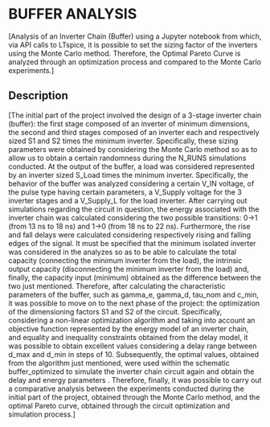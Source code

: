 # BUFFER ANALYSIS
[Analysis of an Inverter Chain (Buffer) using a Jupyter notebook from which, via API calls to LTspice, it is possible to set the sizing factor of the inverters using the Monte Carlo method. Therefore, the Optimal Pareto Curve is analyzed through an optimization process and compared to the Monte Carlo experiments.]

## Description
[The initial part of the project involved the design of a 3-stage inverter chain (buffer): the first stage composed of an inverter of minimum dimensions, the second and third stages composed of an inverter each and respectively sized S1 and S2 times the minimum inverter. Specifically, these sizing parameters were obtained by considering the Monte Carlo method so as to allow us to obtain a certain randomness during the N_RUNS simulations conducted. At the output of the buffer, a load was considered represented by an inverter sized S_Load times the minimum inverter. Specifically, the behavior of the buffer was analyzed considering a certain V_IN voltage, of the pulse type having certain parameters, a V_Supply voltage for the 3 inverter stages and a V_Supply_L for the load inverter. After carrying out simulations regarding the circuit in question, the energy associated with the inverter chain was calculated considering the two possible transitions: 0->1 (from 13 ns to 18 ns) and 1->0 (from 18 ns to 22 ns). Furthermore, the rise and fall delays were calculated considering respectively rising and falling edges of the signal. It must be specified that the minimum isolated inverter was considered in the analyzes so as to be able to calculate the total capacity (connecting the minimum inverter from the load), the intrinsic output capacity (disconnecting the minimum inverter from the load) and, finally, the capacity input (minimum) obtained as the difference between the two just mentioned. Therefore, after calculating the characteristic parameters of the buffer, such as gamma_e, gamma_d, tau_nom and c_min, it was possible to move on to the next phase of the project: the optimization of the dimensioning factors S1 and S2 of the circuit. Specifically, considering a non-linear optimization algorithm and taking into account an objective function represented by the energy model of an inverter chain, and equality and inequality constraints obtained from the delay model, it was possible to obtain excellent values considering a delay range between d_max and d_min in steps of 10. Subsequently, the optimal values, obtained from the algorithm just mentioned, were used within the schematic buffer_optimized to simulate the inverter chain circuit again and obtain the delay and energy parameters . Therefore, finally, it was possible to carry out a comparative analysis between the experiments conducted during the initial part of the project, obtained through the Monte Carlo method, and the optimal Pareto curve, obtained through the circuit optimization and simulation process.]
